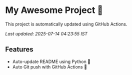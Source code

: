 # My Awesome Project 🚀

This project is automatically updated using GitHub Actions.

_Last updated: 2025-07-14 04:23:55 IST_

## Features
- Auto-update README using Python 🐍
- Auto Git push with GitHub Actions 🤖
